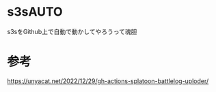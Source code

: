# s3sAUTO
s3sをGithub上で自動で動かしてやろうって魂胆
# 参考
https://unyacat.net/2022/12/29/gh-actions-splatoon-battlelog-uploder/
